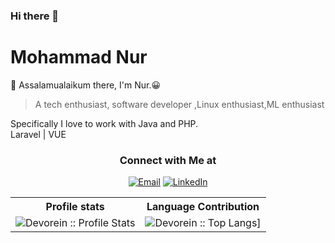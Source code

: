 ### Hi there 👋
# Mohammad Nur
:wave: Assalamualaikum there, I'm Nur.😀

> A tech enthusiast, software developer ,Linux enthusiast,ML enthusiast <br/>

Specifically I love to work with Java and PHP.<br/>
Laravel | VUE

<h3 align="center"> Connect with Me at </h3>

<p align="center">
<a href="mailto:mdnur701@gmail.com"><img alt="Email" src="https://img.shields.io/badge/Gmail-mdnur701@gmail.com-red?style=flat&logo=gmail"></a>
<a href="https://www.linkedin.com/in/themdnur"><img alt="LinkedIn" src="https://img.shields.io/badge/LinkedIn-mdnur-blue?style=flat&logo=linkedin"></a>
</p>
  

<p align="center">
   <table>
      <tr>
       <th>Profile stats  </th>
       <th>Language Contribution</th>
     </tr>
      <tr>
       <td><img alt="Devorein :: Profile Stats" src="https://github-readme-stats.vercel.app/api?username=kishormorol&show_icons=true&theme=dark"> </td>
       <td><img alt="Devorein :: Top Langs]" src="https://github-readme-stats.vercel.app/api/top-langs/?username=kishormorol&langs_count=10&theme=tokyonight&layout=compact&hide=html"> </td>
     </tr>
   </table>
</p>




<!--
**mdnur/mdnur** is a ✨ _special_ ✨ repository because its `README.md` (this file) appears on your GitHub profile.

Here are some ideas to get you started:

- 🔭 I’m currently working on ...
- 🌱 I’m currently learning ...
- 👯 I’m looking to collaborate on ...
- 🤔 I’m looking for help with ...
- 💬 Ask me about ...
- 📫 How to reach me: ...
- 😄 Pronouns: ...
- ⚡ Fun fact: ...
-->
